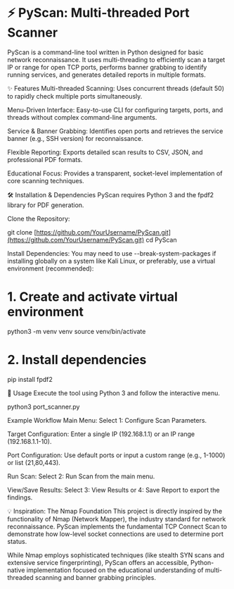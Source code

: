 # ⚡ PyScan: Multi-threaded Port Scanner

PyScan is a command-line tool written in Python designed for basic network reconnaissance. It uses multi-threading to efficiently scan a target IP or range for open TCP ports, performs banner grabbing to identify running services, and generates detailed reports in multiple formats.

✨ Features
Multi-threaded Scanning: Uses concurrent threads (default 50) to rapidly check multiple ports simultaneously.

Menu-Driven Interface: Easy-to-use CLI for configuring targets, ports, and threads without complex command-line arguments.

Service & Banner Grabbing: Identifies open ports and retrieves the service banner (e.g., SSH version) for reconnaissance.

Flexible Reporting: Exports detailed scan results to CSV, JSON, and professional PDF formats.

Educational Focus: Provides a transparent, socket-level implementation of core scanning techniques.

🛠️ Installation & Dependencies
PyScan requires Python 3 and the fpdf2 library for PDF generation.

Clone the Repository:

git clone [https://github.com/YourUsername/PyScan.git](https://github.com/YourUsername/PyScan.git)
cd PyScan

Install Dependencies:
You may need to use --break-system-packages if installing globally on a system like Kali Linux, or preferably, use a virtual environment (recommended):

# 1. Create and activate virtual environment
python3 -m venv venv
source venv/bin/activate

# 2. Install dependencies
pip install fpdf2

🚀 Usage
Execute the tool using Python 3 and follow the interactive menu.

python3 port_scanner.py

Example Workflow
Main Menu: Select 1: Configure Scan Parameters.

Target Configuration: Enter a single IP (192.168.1.1) or an IP range (192.168.1.1-10).

Port Configuration: Use default ports or input a custom range (e.g., 1-1000) or list (21,80,443).

Run Scan: Select 2: Run Scan from the main menu.

View/Save Results: Select 3: View Results or 4: Save Report to export the findings.

💡 Inspiration: The Nmap Foundation
This project is directly inspired by the functionality of Nmap (Network Mapper), the industry standard for network reconnaissance. PyScan implements the fundamental TCP Connect Scan to demonstrate how low-level socket connections are used to determine port status.

While Nmap employs sophisticated techniques (like stealth SYN scans and extensive service fingerprinting), PyScan offers an accessible, Python-native implementation focused on the educational understanding of multi-threaded scanning and banner grabbing principles.
